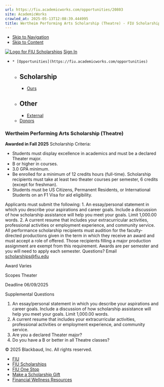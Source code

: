 ```yaml
---
url: https://fiu.academicworks.com/opportunities/20803
site: AcademicWorks
crawled_at: 2025-05-13T12:08:39.444995
title: Wertheim Performing Arts Scholarship (Theatre) - FIU Scholarships
---
```


  * [Skip to Navigation](https://fiu.academicworks.com/opportunities/20803#navigation)
  * [Skip to Content](https://fiu.academicworks.com/opportunities/20803#main)

[![Logo for FIU Scholarships](https://s3.amazonaws.com/static.academicworks.com/clients/fiu/assets/images/logo.png)](http://fiu.academicworks.com) [Sign In](https://fiu.academicworks.com/users/sign_in)
  *     * [Opportunities](https://fiu.academicworks.com/opportunities)
      * ## Scholarship
        * [Ours](https://fiu.academicworks.com/opportunities)
      * ## Other
        * [External](https://fiu.academicworks.com/opportunities/external)
    * [Donors](https://fiu.academicworks.com/donors)


### Wertheim Performing Arts Scholarship (Theatre)
**Awarded in Fall 2025**
Scholarship Criteria:
  * Students must display excellence in academics and must be a declared Theater major.
  * B or higher in courses.
  * 3.0 GPA minimum.
  * Be enrolled for a minimum of 12 credits hours (full-time). Scholarship recipients must take at least two theater courses per semester, 6 credits (except for freshman).
  * Students must be US Citizens, Permanent Residents, or International Students on an F1 Visa for aid eligibility.


Applicants must submit the following: 1. An essay/personal statement in which you describe your aspirations and career goals. Include a discussion of how scholarship assistance will help you meet your goals. Limit 1,000.00 words. 2. A current resume that includes your extracurricular activities, professional activities or employment experience, and community service.
All performance scholarship recipients must audition for the faculty-directed productions given in the term in which they receive an award and must accept a role of offered. Those recipients filling a major production assignment are exempt from this requirement.
Awards are per semester and you will need to apply each semester.
Questions? Email scholarships@fiu.edu 

Award
    Varies 

Scopes
    Theater 

Deadline
    06/09/2025 

Supplemental Questions
    
  1. An essay/personal statement in which you describe your aspirations and career goals. Include a discussion of how scholarship assistance will help you meet your goals. Limit 1,000.00 words.
  2. A current resume that includes your extracurricular activities, professional activities or employment experience, and community service.
  3. Are you a declared Theater major?
  4. Do you have a B or better in all Theatre classes?


© 2025 Blackbaud, Inc. All rights reserved. 
  * [FIU ](http://fiu.edu/)
  * [FIU Scholarships](http://scholarships.fiu.edu)
  * [FIU One Stop](http://onestop.fiu.edu)
  * [Make a Scholarship Gift](https://give.fiu.edu/give-now/)
  * [Financial Wellness Resources](https://go.fiu.edu/iGrad)


